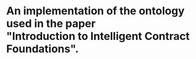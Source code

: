 # An implementation of the ontology used in the paper <br/> "Introduction to Intelligent Contract Foundations".
